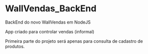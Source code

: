# WallVendas_BackEnd
BackEnd do novo WallVendas em NodeJS

App criado para controlar vendas (informal)

Primeira parte do projeto será apenas para consulta de cadastro de produtos.
